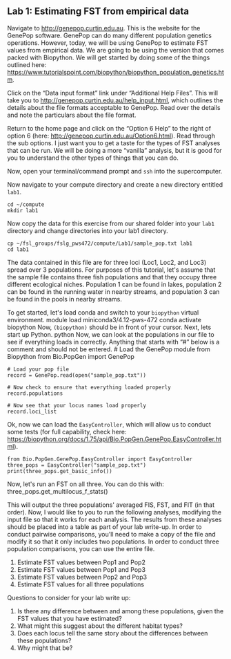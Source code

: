 ## Lab 1: Estimating FST from empirical data

Navigate to http://genepop.curtin.edu.au. This is the website for the GenePop software. GenePop can do many different population genetics operations. However, today, we will be using GenePop to estimate FST values from empirical data. We are going to be using the version that comes packed with Biopython. We will get started by doing some of the things outlined here: https://www.tutorialspoint.com/biopython/biopython_population_genetics.htm. 

Click on the “Data input format” link under “Additional Help Files”. This will take you to http://genepop.curtin.edu.au/help_input.html, which outlines the details about the file formats acceptable to GenePop. Read over the details and note the particulars about the file format.

Return to the home page and click on the “Option 6 Help” to the right of option 6 (here: http://genepop.curtin.edu.au/Option6.html). Read through the sub options. I just want you to get a taste for the types of FST analyses that can be run. We will be doing a more “vanilla” analysis, but it is good for you to understand the other types of things that you can do.

Now, open your terminal/command prompt and `ssh` into the supercomputer.

Now navigate to your compute directory and create a new directory entitled `lab1`. 
```	
cd ~/compute
mkdir lab1
```
Now copy the data for this exercise from our shared folder into your `lab1` directory and change directories into your lab1 directory.
```
cp ~/fsl_groups/fslg_pws472/compute/Lab1/sample_pop.txt lab1
cd lab1
```
The data contained in this file are for three loci (Loc1, Loc2, and Loc3) spread over 3 populations. For purposes of this tutorial, let's assume that the sample file contains three fish populations and that they occupy three different ecological niches. Population 1 can be found in lakes, population 2 can be found in the running water in nearby streams, and population 3 can be found in the pools in nearby streams.

To get started, let's load conda and switch to your `biopython` virtual environment.
	module load miniconda3/4.12-pws-472
	conda activate biopython
Now, `(biopython)` should be in front of your cursor. Next, lets start up Python.
	python
Now, we can look at the populations in our file to see if everything loads in correctly. Anything that starts with “#” below is a comment and should not be entered. 
	# Load the GenePop module from Biopython
	from Bio.PopGen import GenePop
	
	# Load your pop file
	record = GenePop.read(open("sample_pop.txt"))
	
	# Now check to ensure that everything loaded properly
	record.populations
	
	# Now see that your locus names load properly
	record.loci_list

Ok, now we can load the `EasyController`, which will allow us to conduct some tests (for full capability, check here: https://biopython.org/docs/1.75/api/Bio.PopGen.GenePop.EasyController.html). 

	from Bio.PopGen.GenePop.EasyController import EasyController
	three_pops = EasyController("sample_pop.txt")
	print(three_pops.get_basic_info())
Now, let's run an FST on all three. You can do this with:
	three_pops.get_multilocus_f_stats()

This will output the three populations' averaged FIS, FST, and FIT (in that order). Now, I would like to you to run the following analyses, modifying the input file so that it works for each analysis. The results from these analyses should be placed into a table as part of your lab write-up. In order to conduct pairwise comparisons, you'll need to make a copy of the file and modify it so that it only includes two populations. In order to conduct three population comparisons, you can use the entire file.

1. Estimate FST values between Pop1 and Pop2
2. Estimate FST values between Pop1 and Pop3
3. Estimate FST values between Pop2 and Pop3
4. Estimate FST values for all three populations

Questions to consider for your lab write up:
1. Is there any difference between and among these populations, given the FST values that you have estimated?
2. What might this suggest about the different habitat types?
3. Does each locus tell the same story about the differences between these populations?
4. Why might that be?
